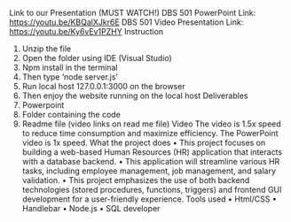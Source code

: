 Link to our Presentation (MUST WATCH!)
DBS 501 PowerPoint Link: https://youtu.be/KBQalXJkr6E
DBS 501 Video Presentation Link: https://youtu.be/Ky6vEv1PZHY
Instruction
1.	Unzip the file
2.	Open the folder using IDE (Visual Studio)
3.	Npm install in the terminal
4.	Then type ‘node server.js’
5.	Run local host 127.0.0.1:3000 on the browser
6.	Then enjoy the website running on the local host
Deliverables 
1.	Powerpoint
2.	Folder containing the code
3.	Readme file (video links on read me file)
Video
The video is 1.5x speed to reduce time consumption and maximize efficiency. The PowerPoint video is 1x speed.
What the project does
•	This project focuses on building a web-based Human Resources (HR) application that interacts with a database backend.
•	This application will streamline various HR tasks, including employee management, job management, and salary validation.
•	This project emphasizes the use of both backend technologies (stored procedures, functions, triggers) and frontend GUI development for a user-friendly experience.
Tools used
•	Html/CSS
•	Handlebar
•	Node.js
•	SQL developer

